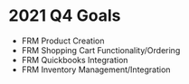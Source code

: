 # 2021 Q4 Goals

- FRM Product Creation
- FRM Shopping Cart Functionality/Ordering
- FRM Quickbooks Integration
- FRM Inventory Management/Integration